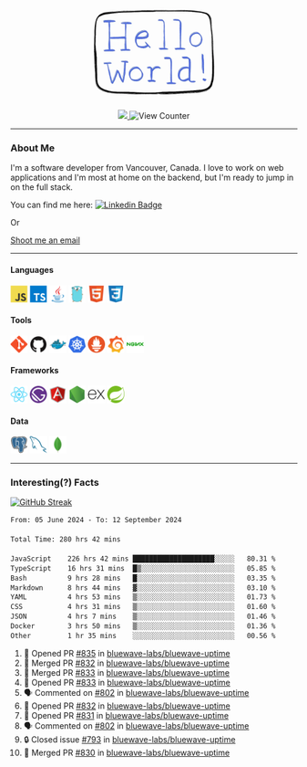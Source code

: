 <div align="center">
    <img src="./img/hello_world.webp" height="200px" width="">
    <div>
        <a href="https://www.linkedin.com/in/ajhollid">
            <img src="https://img.shields.io/badge/LinkedIn-blue"/>
        </a>
        <img src="https://komarev.com/ghpvc/?username=ajhollid&color=yellow" alt="View Counter">
    </div>
</div>

---

### About Me

I'm a software developer from Vancouver, Canada. I love to work on web applications and I'm most at home on the backend, but I'm ready to jump in on the full stack.

You can find me here: [![Linkedin Badge](https://img.shields.io/badge/-ajhollid-blue?style=flat&logo=Linkedin&logoColor=white)](https://www.linkedin.com/in/ajhollid)

Or

[Shoot me an email](mailto:ajhollid@gmail.com)

---

#### Languages

<div>
    <img src="./img/devicons/javascript-original.svg" width=30 height=30 alt="JavaScript">
    <img src="/img/devicons/typescript-original.svg" width=30 height=30 alt="TypeScript">
    <img src="./img/devicons/java-original.svg" width=30 height=30 alt="Java">
    <img src="./img/devicons/go-original.svg" width=30 height=30 alt="Golang">
    <img src="./img/devicons/html5-original.svg" width=30 height=30 alt="HTML 5">
    <img src="./img/devicons/css3-original.svg" width=30 height=30 alt="CSS 3">
</div>

#### Tools

<div>
    <img src="./img/devicons/git-original.svg" width=30 height=30 alt="Git">
    <img src="./img/devicons/github-original.svg" width=30 height=30 alt="Github">
    <img src="./img/devicons/docker-original.svg" width=30 
    height=30 alt="Docker">
    <img src="./img/devicons/kubernetes-original.svg" width=30 height=30 alt="K8">
    <img src="./img/devicons/prometheus-original.svg" width=30 height=30 alt="Prometheus">
    <img src="./img/devicons/grafana-original.svg" width=30 height=30 alt="Grafana">
    <img src="./img/devicons/nginx-original.svg" width=30 height=30 alt="Nginx">
</div>

#### Frameworks

<div>
    <img src="./img/devicons/react-original.svg" width=30 height=30 alt="React">
    <img src="./img/devicons/gatsby-original.svg" width=30 height=30 alt="Gatsby">
    <img src="./img/devicons/angularjs-original.svg" width=30 height=30 alt="AngularJS">
    <img src="./img/devicons/nodejs-original.svg" width=30 height=30 alt="NodeJS">
    <img src="./img/devicons/express-original.svg" width=30 height=30 alt="Express">
    <img src="./img/devicons/spring-original.svg" width=30 height=30 alt="Spring">
</div>

#### Data

<div>
    <img src="./img/devicons/postgresql-original.svg" width=30 height=30 alt="Postgresql">
    <img src="./img/devicons/mysql-original.svg" width=30 height=30 alt="Mysql">
    <img src="./img/devicons/mongodb-original.svg" width=30 height=30 alt="MongoDB">
</div>

---

### Interesting(?) Facts

[![GitHub Streak](http://github-readme-streak-stats.herokuapp.com?user=ajhollid)](https://git.io/streak-stats)

 <!--START_SECTION:waka-->

```txt
From: 05 June 2024 - To: 12 September 2024

Total Time: 280 hrs 42 mins

JavaScript    226 hrs 42 mins ████████████████████░░░░░   80.31 %
TypeScript    16 hrs 31 mins  █▒░░░░░░░░░░░░░░░░░░░░░░░   05.85 %
Bash          9 hrs 28 mins   █░░░░░░░░░░░░░░░░░░░░░░░░   03.35 %
Markdown      8 hrs 44 mins   ▓░░░░░░░░░░░░░░░░░░░░░░░░   03.10 %
YAML          4 hrs 53 mins   ▒░░░░░░░░░░░░░░░░░░░░░░░░   01.73 %
CSS           4 hrs 31 mins   ▒░░░░░░░░░░░░░░░░░░░░░░░░   01.60 %
JSON          4 hrs 7 mins    ▒░░░░░░░░░░░░░░░░░░░░░░░░   01.46 %
Docker        3 hrs 50 mins   ▒░░░░░░░░░░░░░░░░░░░░░░░░   01.36 %
Other         1 hr 35 mins    ░░░░░░░░░░░░░░░░░░░░░░░░░   00.56 %
```

<!--END_SECTION:waka-->


<!--START_SECTION:activity-->
1. 💪 Opened PR [#835](https://github.com/bluewave-labs/bluewave-uptime/pull/835) in [bluewave-labs/bluewave-uptime](https://github.com/bluewave-labs/bluewave-uptime)
2. 🎉 Merged PR [#832](https://github.com/bluewave-labs/bluewave-uptime/pull/832) in [bluewave-labs/bluewave-uptime](https://github.com/bluewave-labs/bluewave-uptime)
3. 🎉 Merged PR [#833](https://github.com/bluewave-labs/bluewave-uptime/pull/833) in [bluewave-labs/bluewave-uptime](https://github.com/bluewave-labs/bluewave-uptime)
4. 💪 Opened PR [#833](https://github.com/bluewave-labs/bluewave-uptime/pull/833) in [bluewave-labs/bluewave-uptime](https://github.com/bluewave-labs/bluewave-uptime)
5. 🗣 Commented on [#802](https://github.com/bluewave-labs/bluewave-uptime/pull/802#issuecomment-2347412784) in [bluewave-labs/bluewave-uptime](https://github.com/bluewave-labs/bluewave-uptime)
6. 💪 Opened PR [#832](https://github.com/bluewave-labs/bluewave-uptime/pull/832) in [bluewave-labs/bluewave-uptime](https://github.com/bluewave-labs/bluewave-uptime)
7. 💪 Opened PR [#831](https://github.com/bluewave-labs/bluewave-uptime/pull/831) in [bluewave-labs/bluewave-uptime](https://github.com/bluewave-labs/bluewave-uptime)
8. 🗣 Commented on [#802](https://github.com/bluewave-labs/bluewave-uptime/pull/802#issuecomment-2344880802) in [bluewave-labs/bluewave-uptime](https://github.com/bluewave-labs/bluewave-uptime)
9. 🔒 Closed issue [#793](https://github.com/bluewave-labs/bluewave-uptime/issues/793) in [bluewave-labs/bluewave-uptime](https://github.com/bluewave-labs/bluewave-uptime)
10. 🎉 Merged PR [#830](https://github.com/bluewave-labs/bluewave-uptime/pull/830) in [bluewave-labs/bluewave-uptime](https://github.com/bluewave-labs/bluewave-uptime)
<!--END_SECTION:activity-->
